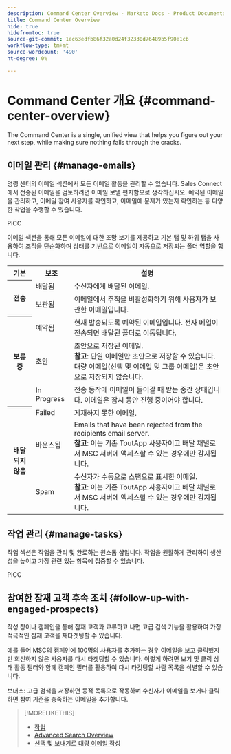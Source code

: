```yaml
---
description: Command Center Overview - Marketo Docs - Product Documentation
title: Command Center Overview
hide: true
hidefromtoc: true
source-git-commit: 1ec63edfb86f32a0d24f32330d76489b5f90e1cb
workflow-type: tm+mt
source-wordcount: '490'
ht-degree: 0%

---
```


# Command Center 개요 {#command-center-overview}

The Command Center is a single, unified view that helps you figure out your next step, while making sure nothing falls through the cracks.

## 이메일 관리 {#manage-emails}

명령 센터의 이메일 섹션에서 모든 이메일 활동을 관리할 수 있습니다. Sales Connect에서 전송된 이메일을 검토하려면 이메일 보낼 편지함으로 생각하십시오. 예약된 이메일을 관리하고, 이메일 참여 사용자를 확인하고, 이메일에 문제가 있는지 확인하는 등 다양한 작업을 수행할 수 있습니다.

PICC

이메일 섹션을 통해 모든 이메일에 대한 조망 보기를 제공하고 기본 탭 및 하위 탭을 사용하여 조직을 단순화하며 상태를 기반으로 이메일이 자동으로 저장되는 폴더 역할을 합니다.

<table>
 <tr>
  <th>기본</th>
  <th>보조</th>
  <th>설명</th>
 </tr>
 <tr>
  <th rowspan="2">전송</th>
  <td>배달됨</td>
  <td>수신자에게 배달된 이메일.</td>
 </tr>
 <tr>
  <td>보관됨</td>
  <td>이메일에서 추적을 비활성화하기 위해 사용자가 보관한 이메일입니다.</td>
 </tr>
 <tr>
  <th rowspan="3">보류 중</th>
  <td>예약됨</td>
  <td>현재 발송되도록 예약된 이메일입니다. 전자 메일이 전송되면 배달된 폴더로 이동됩니다.</td>
 </tr>
 <tr>
  <td>초안</td>
  <td>초안으로 저장된 이메일.<br/>
  <strong>참고</strong>: 단일 이메일만 초안으로 저장할 수 있습니다. 대량 이메일(선택 및 이메일 및 그룹 이메일)은 초안으로 저장되지 않습니다.</td>
 </tr>
 <tr>
  <td>In Progress</td>
  <td>전송 동작에 이메일이 들어갈 때 받는 중간 상태입니다. 이메일은 잠시 동안 진행 중이어야 합니다.</td>
 </tr>
 <tr>
  <th rowspan="3">배달되지 않음</th>
  <td>Failed</td>
  <td>게재하지 못한 이메일.
</td>
 </tr>
 <tr>
  <td>바운스됨</td>
  <td>Emails that have been rejected from the recipients email server.<br/>
  <strong>참고</strong>: 이는 기존 ToutApp 사용자이고 배달 채널로서 MSC 서버에 액세스할 수 있는 경우에만 감지됩니다.</td>
 </tr>
 <tr>
  <td>Spam</td>
  <td>수신자가 수동으로 스팸으로 표시한 이메일.<br/>
  <strong>참고</strong>: 이는 기존 ToutApp 사용자이고 배달 채널로서 MSC 서버에 액세스할 수 있는 경우에만 감지됩니다.</td>
 </tr>
</table>

## 작업 관리 {#manage-tasks}

작업 섹션은 작업을 관리 및 완료하는 원스톱 샵입니다. 작업을 원활하게 관리하여 생산성을 높이고 가장 관련 있는 항목에 집중할 수 있습니다.

PICC

## 참여한 잠재 고객 후속 조치 {#follow-up-with-engaged-prospects}

작성 창이나 캠페인을 통해 잠재 고객과 교류하고 나면 고급 검색 기능을 활용하여 가장 적극적인 잠재 고객을 재타겟팅할 수 있습니다.

예를 들어 MSC의 캠페인에 100명의 사용자를 추가하는 경우 이메일을 보고 클릭했지만 회신하지 않은 사용자를 다시 타겟팅할 수 있습니다. 이렇게 하려면 보기 및 클릭 상태 활동 필터와 함께 캠페인 필터를 활용하여 다시 타깃팅할 사람 목록을 식별할 수 있습니다.

보너스: 고급 검색을 저장하면 동적 목록으로 작동하며 수신자가 이메일을 보거나 클릭하면 참여 기준을 충족하는 이메일을 추가합니다.

>[!MORELIKETHIS]
>
>* [작업]()
>* [Advanced Search Overview]()
>* [선택 및 보내기로 대량 이메일 작성]()